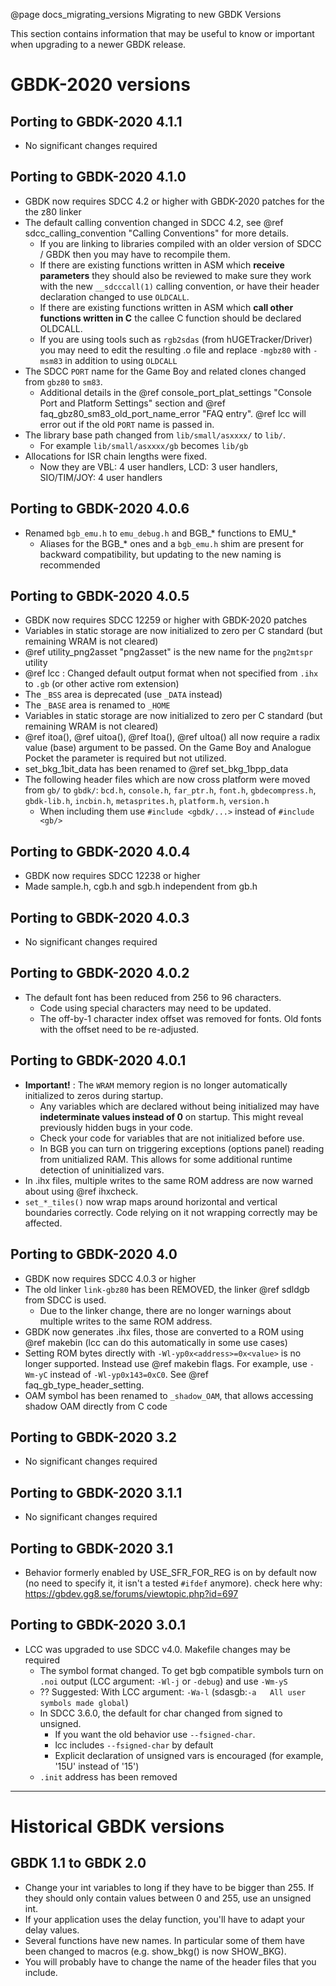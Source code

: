 @page docs_migrating_versions Migrating to new GBDK Versions

This section contains information that may be useful to know or important when upgrading to a newer GBDK release.

# GBDK-2020 versions

## Porting to GBDK-2020 4.1.1
  - No significant changes required


## Porting to GBDK-2020 4.1.0
  - GBDK now requires SDCC 4.2 or higher with GBDK-2020 patches for the the z80 linker
  - The default calling convention changed in SDCC 4.2, see @ref sdcc_calling_convention "Calling Conventions" for more details.
    - If you are linking to libraries compiled with an older version of SDCC / GBDK then you may have to recompile them.
    - If there are existing functions written in ASM which __receive parameters__ they should also be reviewed to make sure they work with the new `__sdcccall(1)` calling convention, or have their header declaration changed to use `OLDCALL`.
    - If there are existing functions written in ASM which __call other functions written in C__ the callee C function should be declared OLDCALL.
    - If you are using tools such as `rgb2sdas` (from hUGETracker/Driver) you may need to edit the resulting .o file and replace `-mgbz80` with `-msm83` in addition to using `OLDCALL`
  - The SDCC `PORT` name for the Game Boy and related clones changed from `gbz80` to `sm83`.
    - Additional details in the @ref console_port_plat_settings "Console Port and Platform Settings" section and @ref faq_gbz80_sm83_old_port_name_error "FAQ entry". @ref lcc will error out if the old `PORT` name is passed in.
  - The library base path changed from `lib/small/asxxxx/` to `lib/`.
    - For example  `lib/small/asxxxx/gb` becomes `lib/gb`
  - Allocations for ISR chain lengths were fixed.
    - Now they are VBL: 4 user handlers, LCD: 3 user handlers, SIO/TIM/JOY: 4 user handlers
    

## Porting to GBDK-2020 4.0.6
  - Renamed `bgb_emu.h` to `emu_debug.h` and BGB_* functions to EMU_*
    - Aliases for the BGB_* ones and a `bgb_emu.h` shim are present for backward compatibility, but updating to the new naming is recommended


## Porting to GBDK-2020 4.0.5
  - GBDK now requires SDCC 12259 or higher with GBDK-2020 patches
  - Variables in static storage are now initialized to zero per C standard (but remaining WRAM is not cleared)
  - @ref utility_png2asset "png2asset" is the new name for the `png2mtspr` utility
  - @ref lcc : Changed default output format when not specified from `.ihx` to `.gb` (or other active rom extension)
  - The `_BSS` area is deprecated (use `_DATA` instead)
  - The `_BASE` area is renamed to `_HOME`
  - Variables in static storage are now initialized to zero per C standard (but remaining WRAM is not cleared)
  - @ref itoa(), @ref uitoa(), @ref ltoa(), @ref ultoa() all now require a radix value (base) argument to be passed. On the Game Boy and Analogue Pocket the parameter is required but not utilized.
  - set_bkg_1bit_data has been renamed to @ref set_bkg_1bpp_data
  - The following header files which are now cross platform were moved from `gb/` to `gbdk/`: `bcd.h`, `console.h`, `far_ptr.h`, `font.h`, `gbdecompress.h`, `gbdk-lib.h`, `incbin.h`, `metasprites.h`, `platform.h`, `version.h`
    - When including them use `#include <gbdk/...>` instead of `#include <gb/>`
  
## Porting to GBDK-2020 4.0.4
  - GBDK now requires SDCC 12238 or higher
  - Made sample.h, cgb.h and sgb.h independent from gb.h


## Porting to GBDK-2020 4.0.3
  - No significant changes required


## Porting to GBDK-2020 4.0.2
 - The default font has been reduced from 256 to 96 characters.
   - Code using special characters may need to be updated.
   - The off-by-1 character index offset was removed for fonts. Old fonts with the offset need to be re-adjusted.


## Porting to GBDK-2020 4.0.1
 - __Important!__ : The `WRAM` memory region is no longer automatically initialized to zeros during startup.
   - Any variables which are declared without being initialized may have __indeterminate values instead of 0__ on startup. This might reveal previously hidden bugs in your code.
   - Check your code for variables that are not initialized before use.
   - In BGB you can turn on triggering exceptions (options panel) reading from unitialized RAM. This allows for some additional runtime detection of uninitialized vars.
 - In .ihx files, multiple writes to the same ROM address are now warned about using @ref ihxcheck.
 - `set_*_tiles()` now wrap maps around horizontal and vertical boundaries correctly. Code relying on it not wrapping correctly may be affected.


## Porting to GBDK-2020 4.0
 - GBDK now requires SDCC 4.0.3 or higher
 - The old linker `link-gbz80` has been REMOVED, the linker @ref sdldgb from SDCC is used.
   - Due to the linker change, there are no longer warnings about multiple writes to the same ROM address.
 - GBDK now generates .ihx files, those are converted to a ROM using @ref makebin (lcc can do this automatically in some use cases)
 - Setting ROM bytes directly with `-Wl-yp0x<address>=0x<value>` is no longer supported. Instead use @ref makebin flags. For example, use `-Wm-yC` instead of `-Wl-yp0x143=0xC0`. See @ref faq_gb_type_header_setting.
 - OAM symbol has been renamed to `_shadow_OAM`, that allows accessing shadow OAM directly from C code


## Porting to GBDK-2020 3.2
  - No significant changes required

## Porting to GBDK-2020 3.1.1
  - No significant changes required

## Porting to GBDK-2020 3.1
  - Behavior formerly enabled by USE_SFR_FOR_REG is on by default now (no need to specify it, it isn't a tested `#ifdef` anymore). check here why:
    https://gbdev.gg8.se/forums/viewtopic.php?id=697

## Porting to GBDK-2020 3.0.1
 - LCC was upgraded to use SDCC v4.0. Makefile changes may be required
   - The symbol format changed. To get bgb compatible symbols turn on `.noi` output (LCC argument: `-Wl-j` or `-debug`) and use `-Wm-yS`
   - ?? Suggested: With LCC argument: `-Wa-l` (sdasgb:`-a   All user symbols made global`)
   - In SDCC 3.6.0, the default for char changed from signed to unsigned.
     - If you want the old behavior use `--fsigned-char`.
     - lcc includes `--fsigned-char` by default
     - Explicit declaration of unsigned vars is encouraged (for example, '15U' instead of '15')
   - `.init` address has been removed

--------------------------------------------------

# Historical GBDK versions

## GBDK 1.1 to GBDK 2.0
 - Change your int variables to long if they have to be bigger than 255. If they should only contain values between 0 and 255, use an unsigned int.
 - If your application uses the delay function, you'll have to adapt your delay values.
 - Several functions have new names. In particular some of them have been changed to macros (e.g. show_bkg() is now SHOW_BKG).
 - You will probably have to change the name of the header files that you include.

